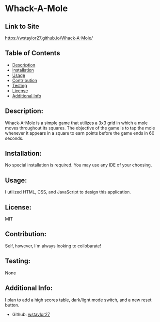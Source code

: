 # Whack-A-Mole

## Link to Site

https://wstaylor27.github.io/Whack-A-Mole/

## Table of Contents

- [Description](#description)
- [Installation](#installation)
- [Usage](#usage)
- [Contribution](#contribution)
- [Testing](#testing)
- [License](#license)
- [Additional Info](#additional-info)

## Description:
Whack-A-Mole is a simple game  that utilizes a 3x3 grid in which a mole moves throughout its squares. The objective of the game is to tap the mole whenever it appears in a square to earn points before the game ends in 60 seconds.

## Installation:
No special installation is required. You may use any IDE of your choosing.

## Usage:
I utilized HTML, CSS, and JavaScript to design this application.

## License:
MIT

## Contribution:
Self, however, I'm always looking to collobarate!

## Testing:
None

## Additional Info:
I plan to add a high scores table, dark/light mode switch, and a new reset button.

- Github: [wstaylor27](https://github.com/wstaylor27)
